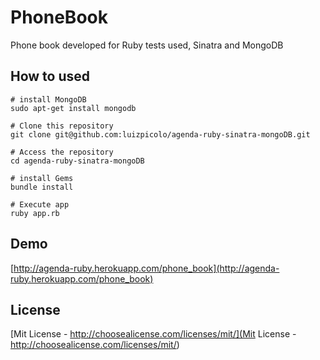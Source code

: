 # PhoneBook

Phone book developed for Ruby tests used, Sinatra and MongoDB

## How to used

    # install MongoDB
    sudo apt-get install mongodb

    # Clone this repository
    git clone git@github.com:luizpicolo/agenda-ruby-sinatra-mongoDB.git

    # Access the repository
    cd agenda-ruby-sinatra-mongoDB

    # install Gems
    bundle install

    # Execute app
    ruby app.rb


## Demo

[http://agenda-ruby.herokuapp.com/phone_book](http://agenda-ruby.herokuapp.com/phone_book)

## License

[Mit License - http://choosealicense.com/licenses/mit/](Mit License - http://choosealicense.com/licenses/mit/)
